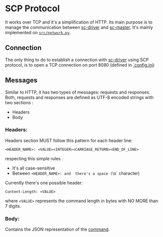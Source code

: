# SCP Protocol

It works over TCP and it's a simplification of HTTP. Its main purpose is to manage the communication between [sc-driver](https://github.com/brunopk/sc-driver) and [sc-master](https://github.com/brunopk/sc-master). It's mainly implemented on [`src/network.py`](../src/network.py).

## Connection

The only thing to do to establish a connection with [sc-driver](https://github.com/brunopk/sc-driver) using SCP protocol, is to open a TCP connection on port 8080 (defined in [`config.ini](../config.ini))

## Messages

Similar to HTTP, it has two types of messages: requests and responses. Both, requests and responses are defined as UTF-8 encoded strings with two sections :

- Headers
- Body


### Headers:

Headers section MUST follow this pattern for each header line:

`<HEADER_NAME>: <VALUE><INTEGER><CARRIAGE_RETURN><END_OF_LINE>`

respecting this simple rules :

- It's all case-sensitive
- Between `<HEADER_NAME>: and `<VALUE>` there's a space (`\s` character)

Currently there's one possible header:

`Content-Length: <VALUE>` 

where `<VALUE>` represents the command length in bytes with NO MORE than 7 digits.
           

### Body:


Contains the JSON representation of the [command](/doc/commands.md).